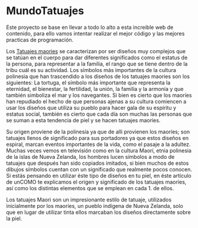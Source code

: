 # MundoTatuajes
Este proyecto se base en llevar a todo lo alto a esta increible web de contenido, para ello vamos intentar realizar el mejor código y las mejores practicas de programación.

Los <a href="https://www.mundotatuajes.info/tipos/maories">Tatuajes maories</a> se caracterizan por ser diseños muy complejos que se tatúan en el cuerpo para dar diferentes significados como el estatus de la persona, para representar a la familia, el rango que se tiene dentro de la tribu cuál es su actividad.
Los símbolos más importantes de la cultura polinesia que han trascendido a los diseños de los tatuajes maories son los siguientes: La tortuga, el símbolo más importante que representa la eternidad, el bienestar, la fertilidad, la unión, la familia y la armonía y que también simboliza el mar y los navegantes.
Si bien es cierto que los maoríes han repudiado el hecho de que personas ajenas a su cultura comiencen a usar los diseños que utiliza su pueblo para hacer gala de su espíritu y estatus social, también es cierto que cada día son muchas las personas que se suman a esta tendencia de piel y se hacen tatuajes maoríes.

Su origen proviene de la polinesía ya que de alli provienen los maoríes; son tatuajes llenos de significado para sus portadores ya que estos diseños en espiral, marcan eventos importantes de la vida, como el pasaje a la adultez. Muchas veces vemos en televisión como en la cultura Maorí, etnia polinesia de la islas de Nueva Zelanda, los hombres lucen símbolos a modo de tatuajes que después han sido copiados imitados, si bien muchos de estos dibujos símbolos cuentan con un significado que realmente pocos conocen. Si estás pensando en utilizar éste tipo de diseños en tu piel, en éste artículo de unCOMO te explicamos el origen y significado de los tatuajes maoríes, así como los distintas elementos que se emplean en cada 1. de ellos.

Los tatuajes Maori son un impresionante estilo de tatuaje, utilizados inicialmente por los maoríes, un pueblo indígena de Nueva Zelanda, solo que en lugar de utilizar tinta ellos marcaban los diseños directamente sobre la piel.

